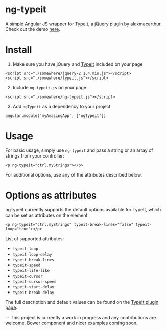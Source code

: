 # ng-typeit

A simple Angular JS wrapper for [TypeIt](https://github.com/alexmacarthur/typeit), a jQuery plugin by alexmacarthur.
Check out the demo [here](https://macarthur.me/typeit/).

# Install

1) Make sure you have jQuery and [TypeIt](https://github.com/alexmacarthur/typeit) included on your page
```
<script src="./somewhere/jquery-2.1.4.min.js"></script>
<script src="./somewhere/typeit.js"></script>
```
2) Include `ng-typeit.js` on your page
```
<script src="./somewhere/ng-typeit.js"></script>
```
3) Add `ngTypeit` as a dependency to your project
```
angular.module('myAmazingApp', ['ngTypeit'])
```

# Usage
For basic usage, simply use `ng-typeit` and pass a string or an array of strings from your controller:
```
<p ng-typeit="ctrl.myStrings"></p>
```
For additional options, use any of the attributes described below.

# Options as attributes

ngTypeit currently supports the default options available for TypeIt, which can be set as attributes on the element:
```
<p ng-typeit="ctrl.myStrings" typeit-break-lines="false" typeit-loop="true"></p>
```

List of supported attributes:
- `typeit-loop`
- `typeit-loop-delay`
- `typeit-break-lines`
- `typeit-speed`
- `typeit-life-like`
- `typeit-cursor`
- `typeit-cursor-speed`
- `typeit-start-delay`
- `typeit-break-delay`

The full description and default values can be found on the [TypeIt plugin page](https://github.com/alexmacarthur/typeit).

--
This project is currently a work in progress and any contributions are welcome. Bower component and nicer examples coming soon.
